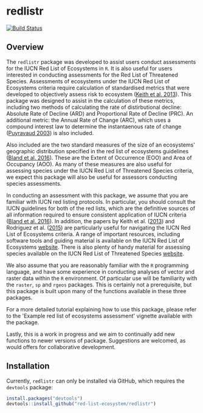 
<!-- README.md is generated from README.Rmd. Please edit that file -->
redlistr
========

[![Build Status](https://travis-ci.org/red-list-ecosystem/redlistr.svg?branch=master)](https://travis-ci.org/red-list-ecosystem/redlistr)

Overview
--------

The `redlistr` package was developed to assist users conduct assessments for the IUCN Red List of Ecosystems in `R`. It is also useful for users interested in conducting assessments for the Red List of Threatened Species. Assessments of ecosystems under the IUCN Red List of Ecosystems criteria require calculation of standardised metrics that were developed to objectively assess risk to ecosystem ([Keith et al. 2013](http://journals.plos.org/plosone/article?id=10.1371/journal.pone.0062111)). This package was designed to assist in the calculation of these metrics, including two methods of calculating the rate of distirbutional decline: Absolute Rate of Decline (ARD) and Proportional Rate of Decline (PRC). An additional metric: the Annual Rate of Change (ARC), which uses a compound interest law to determine the instantaenous rate of change ([Puyravaud 2003](http://www.sciencedirect.com/science/article/pii/S0378112702003353)) is also included.

Also included are the two standard measures of the size of an ecosystems' geographic distribution specified in the red list of ecosystems guidelines ([Bland et al. 2016](https://portals.iucn.org/library/sites/library/files/documents/2016-010.pdf)). These are the Extent of Occurrence (EOO) and Area of Occupancy (AOO). As many of these measures are also useful for assessing species under the IUCN Red List of Threatened Species criteria, we expect this package will also be useful for assessors conducting species assessments.

In conducting an assessment with this package, we assume that you are familiar with IUCN red listing protocols. In particular, you should consult the IUCN guidelines for both of the red lists, which are the definitive sources of all information required to ensure consistent application of IUCN criteria ([Bland et al. 2016](https://portals.iucn.org/library/sites/library/files/documents/2016-010.pdf)). In addition, the papers by Keith et al. ([2013](http://journals.plos.org/plosone/article?id=10.1371/journal.pone.0062111)) and Rodriguez et al. ([2015](https://www.iucn.org/sites/dev/files/content/documents/rodriguez-etal-2015-a-practical-guide-iucn-rle_erratum.pdf)) are particularly useful for navigating the IUCN Red List of Ecosystems criteria. A range of important resources, including software tools and guiding material is available on the IUCN Red List of Ecosystems [website](https://www.iucnrle.org/). There is also plenty of handy material for assessing species available on the IUCN Red List of Threatened Species [website](http://www.iucnredlist.org).

We also assume that you are reasonably familiar with the `R` programming language, and have some experience in conducting analyses of vector and raster data within the `R` environment. Of particular use will be familiarity with the `raster`, `sp` and `rgeos` packages. This is certainly not a prerequisite, but this package is built upon many of the functions available in these three packages.

For a more detailed tutorial explaining how to use this package, please refer to the 'Example red list of ecosystems assessment' vignette available with the package.

Lastly, this is a work in progress and we aim to continually add new functions to newer versions of package. Suggestions are welcomed, as would offers for collaborative development.

Installation
------------

Currently, `redlistr` can only be installed via GitHub, which requires the `devtools` package:

``` r
install.packages("devtools")
devtools::install_github("red-list-ecosystem/redlistr")
```
